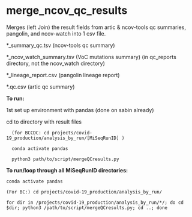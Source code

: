 # merge_ncov_qc_results
Merges (left Join) the result fields from artic &amp; ncov-tools qc summaries, pangolin, and ncov-watch into 1 csv file. 

   *_summary_qc.tsv (ncov-tools qc summary)

   *_ncov_watch_summary.tsv (VoC mutations summary) (in qc_reports directory, not the ncov_watch directory)

   *_lineage_report.csv (pangolin lineage report)

   *.qc.csv (artic qc summary)


<b>To run:</b>

1st set up environment with pandas (done on sabin already)

cd to directory with result files 

      (for BCCDC: cd projects/covid-19_production/analysis_by_run/[MiSeqRunID] )

      conda activate pandas

      python3 path/to/script/mergeQCresults.py


<b>To run/loop through all MiSeqRunID directories:</b>

    conda activate pandas

    (For BC:) cd projects/covid-19_production/analysis_by_run/

    for dir in /projects/covid-19_production/analysis_by_run/*/; do cd $dir; python3 /path/to/script/mergeQCresults.py; cd ..; done

